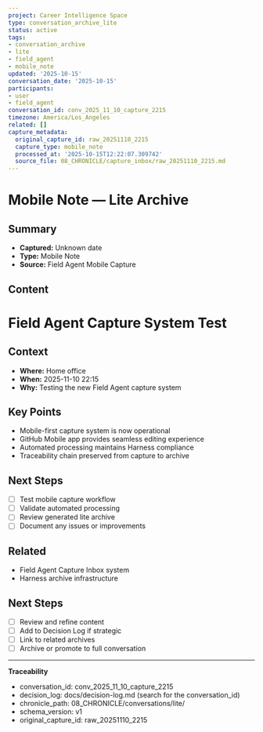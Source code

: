 ```yaml
---
project: Career Intelligence Space
type: conversation_archive_lite
status: active
tags:
- conversation_archive
- lite
- field_agent
- mobile_note
updated: '2025-10-15'
conversation_date: '2025-10-15'
participants:
- user
- field_agent
conversation_id: conv_2025_11_10_capture_2215
timezone: America/Los_Angeles
related: []
capture_metadata:
  original_capture_id: raw_20251110_2215
  capture_type: mobile_note
  processed_at: '2025-10-15T12:22:07.309742'
  source_file: 08_CHRONICLE/capture_inbox/raw_20251110_2215.md
---
```


# Mobile Note — Lite Archive

## Summary
- **Captured:** Unknown date
- **Type:** Mobile Note
- **Source:** Field Agent Mobile Capture

## Content
# Field Agent Capture System Test

## Context
- **Where:** Home office
- **When:** 2025-11-10 22:15
- **Why:** Testing the new Field Agent capture system

## Key Points
- Mobile-first capture system is now operational
- GitHub Mobile app provides seamless editing experience
- Automated processing maintains Harness compliance
- Traceability chain preserved from capture to archive

## Next Steps
- [ ] Test mobile capture workflow
- [ ] Validate automated processing
- [ ] Review generated lite archive
- [ ] Document any issues or improvements

## Related
- Field Agent Capture Inbox system
- Harness archive infrastructure


## Next Steps
- [ ] Review and refine content
- [ ] Add to Decision Log if strategic
- [ ] Link to related archives
- [ ] Archive or promote to full conversation

---

**Traceability**
- conversation_id: conv_2025_11_10_capture_2215
- decision_log: docs/decision-log.md (search for the conversation_id)
- chronicle_path: 08_CHRONICLE/conversations/lite/
- schema_version: v1
- original_capture_id: raw_20251110_2215
